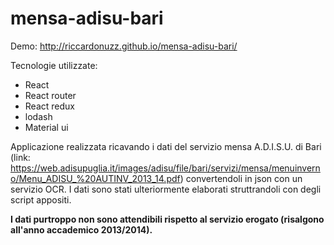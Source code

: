 # mensa-adisu-bari

Demo: http://riccardonuzz.github.io/mensa-adisu-bari/

Tecnologie utilizzate:
- React
- React router
- React redux
- lodash
- Material ui

Applicazione realizzata ricavando i dati del servizio mensa A.D.I.S.U. di Bari (link: https://web.adisupuglia.it/images/adisu/file/bari/servizi/mensa/menuinverno/Menu_ADISU_%20AUTINV_2013_14.pdf) convertendoli in json con un servizio OCR. I dati sono stati ulteriormente elaborati struttrandoli con degli script appositi.

**I dati purtroppo non sono attendibili rispetto al servizio erogato (risalgono all'anno accademico 2013/2014).**
